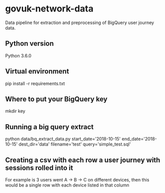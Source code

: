 # govuk-network-data
Data pipeline for extraction and preprocessing of BigQuery user journey data.

## Python version
Python 3.6.0

## Virtual environment

pip install -r requirements.txt

## Where to put your BigQuery key

mkdir key

## Running a big query extract

python data/bq_extract_data.py start_date='2018-10-15' end_date='2018-10-15' dest_dir='data' filename='test' query='simple_test.sql'

## Creating a csv with each row a user journey with sessions rolled into it

For example is 3 users went A -> B -> C on different devices, then this would be a single row with each device listed in that column

